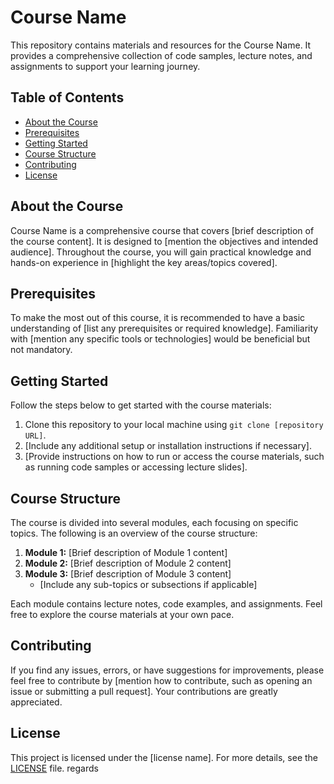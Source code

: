 # Course Name

This repository contains materials and resources for the Course Name. It provides a comprehensive collection of code samples, lecture notes, and assignments to support your learning journey.

## Table of Contents

- [About the Course](#about-the-course)
- [Prerequisites](#prerequisites)
- [Getting Started](#getting-started)
- [Course Structure](#course-structure)
- [Contributing](#contributing)
- [License](#license)

## About the Course

Course Name is a comprehensive course that covers [brief description of the course content]. It is designed to [mention the objectives and intended audience]. Throughout the course, you will gain practical knowledge and hands-on experience in [highlight the key areas/topics covered].

## Prerequisites

To make the most out of this course, it is recommended to have a basic understanding of [list any prerequisites or required knowledge]. Familiarity with [mention any specific tools or technologies] would be beneficial but not mandatory.

## Getting Started

Follow the steps below to get started with the course materials:

1. Clone this repository to your local machine using `git clone [repository URL]`.
2. [Include any additional setup or installation instructions if necessary].
3. [Provide instructions on how to run or access the course materials, such as running code samples or accessing lecture slides].

## Course Structure

The course is divided into several modules, each focusing on specific topics. The following is an overview of the course structure:

1. **Module 1:** [Brief description of Module 1 content]
2. **Module 2:** [Brief description of Module 2 content]
3. **Module 3:** [Brief description of Module 3 content]
   - [Include any sub-topics or subsections if applicable]

Each module contains lecture notes, code examples, and assignments. Feel free to explore the course materials at your own pace.

## Contributing

If you find any issues, errors, or have suggestions for improvements, please feel free to contribute by [mention how to contribute, such as opening an issue or submitting a pull request]. Your contributions are greatly appreciated.

## License

This project is licensed under the [license name]. For more details, see the [LICENSE](LICENSE) file.
regards
